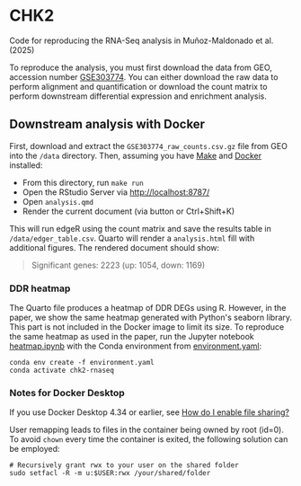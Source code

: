 # CHK2

Code for reproducing the RNA-Seq analysis in Muñoz-Maldonado et al. (2025)

To reproduce the analysis, you must first download the data from GEO, accession number [GSE303774](https://www.ncbi.nlm.nih.gov/geo/query/acc.cgi?acc=GSE303774). You can either download the raw data to perform alignment and quantification or download the count matrix to perform downstream differential expression and enrichment analysis.

## Downstream analysis with Docker

First, download and extract the `GSE303774_raw_counts.csv.gz` file from GEO into the `/data` directory. Then, assuming you have [Make](https://www.gnu.org/software/make/) and [Docker](https://www.docker.com/) installed:

- From this directory, run `make run`
- Open the RStudio Server via [http://localhost:8787/](http://localhost:8787/)
- Open `analysis.qmd`
- Render the current document (via button or Ctrl+Shift+K)

This will run edgeR using the count matrix and save the results table in `/data/edger_table.csv`. Quarto will render a `analysis.html` fill with additional figures. The rendered document should show:

> Significant genes: 2223 (up: 1054, down: 1169)

### DDR heatmap

The Quarto file produces a heatmap of DDR DEGs using R. However, in the paper, we show the same heatmap generated with Python's seaborn library. This part is not included in the Docker image to limit its size. To reproduce the same heatmap as used in the paper, run the Jupyter notebook [heatmap.ipynb](heatmap.ipynb) with the Conda environment from [environment.yaml](environment.yaml):

```{bash}
conda env create -f environment.yaml
conda activate chk2-rnaseq
```

### Notes for Docker Desktop

If you use Docker Desktop 4.34 or earlier, see [How do I enable file sharing?](https://docs.docker.com/desktop/troubleshoot-and-support/faqs/linuxfaqs/#how-do-i-enable-file-sharing)

User remapping leads to files in the container being owned by root (id=0). To avoid `chown` every time the container is exited, the following solution can be employed:

```{bash}
# Recursively grant rwx to your user on the shared folder
sudo setfacl -R -m u:$USER:rwx /your/shared/folder
```

